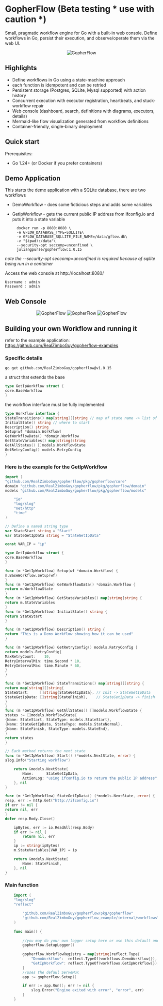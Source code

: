 # GopherFlow (Beta testing * **use with caution** *)

Small, pragmatic workflow engine for Go with a built-in web console. Define workflows in Go, persist their execution, and observe/operate them via the web UI.

<p align="center"><img src="logo_transparent.png" alt="GopherFlow" style="max-width:300px;"></p>

## Highlights

- Define workflows in Go using a state-machine approach
- each function is idempotent and can be retried
- Persistent storage (Postgres, SQLite, Mysql supported) with action history
- Concurrent execution with executor registration, heartbeats, and stuck-workflow repair
- Web console (dashboard, search, definitions with diagrams, executors, details)
- Mermaid-like flow visualization generated from workflow definitions
- Container-friendly, single-binary deployment

## Quick start

Prerequisites:
- Go 1.24+ (or Docker if you prefer containers)

## Demo Application
This starts the demo application with a SQLite database, there are two workflows

* DemoWorkflow - does some ficticious steps and adds some variables
* GetIpWorkflow - gets the current public IP address from ifconfig.io and puts it into a state variable

        docker run -p 8080:8080 \
        -e GFLOW_DATABASE_TYPE=SQLLITE\
        -e GFLOW_DATABASE_SQLLITE_FILE_NAME=/data/gflow.db\
        -v "$(pwd):/data"\
        --security-opt seccomp=unconfined \
        juliangpurse/gopherflow:1.0.15

*note the --security-opt seccomp=unconfined  is required because of sqllite being run in a container*

Access the web console at http://localhost:8080/

    Username : admin
    Password : admin

## Web Console

<p align="center">
<img src="screenshots/dashboard_view.png" alt="GopherFlow" style="max-width:300px;">
<img src="screenshots/workflow_view.png" alt="GopherFlow" style="max-width:300px;">
<img src="screenshots/definition.png" alt="GopherFlow" style="max-width:300px;">
</p>


## Building your own Workflow and running it

refer to the example application:  https://github.com/RealZimboGuy/gopherflow-examples

### Specific details

    go get github.com/RealZimboGuy/gopherflow@v1.0.15

a struct that extends the base 
```go
type GetIpWorkflow struct {
core.BaseWorkflow
}
```
the workflow interface must be fully implemented

```go
type Workflow interface {
StateTransitions() map[string][]string // map of state name -> list of next state names
InitialState() string // where to start
Description() string
Setup(wf *domain.Workflow)
GetWorkflowData() *domain.Workflow
GetStateVariables() map[string]string
GetAllStates() []models.WorkflowState 
GetRetryConfig() models.RetryConfig
}

```
### Here is the example for the GetIpWorkflow

```go
import (
"github.com/RealZimboGuy/gopherflow/pkg/gopherflow/core"
domain "github.com/RealZimboGuy/gopherflow/pkg/gopherflow/domain"
models "github.com/RealZimboGuy/gopherflow/pkg/gopherflow/models"

	"io"
	"log/slog"
	"net/http"
	"time"
)

// Define a named string type
var StateStart string = "Start"
var StateGetIpData string = "StateGetIpData"

const VAR_IP = "ip"

type GetIpWorkflow struct {
core.BaseWorkflow
}

func (m *GetIpWorkflow) Setup(wf *domain.Workflow) {
m.BaseWorkflow.Setup(wf)
}
func (m *GetIpWorkflow) GetWorkflowData() *domain.Workflow {
return m.WorkflowState
}
func (m *GetIpWorkflow) GetStateVariables() map[string]string {
return m.StateVariables
}
func (m *GetIpWorkflow) InitialState() string {
return StateStart
}

func (m *GetIpWorkflow) Description() string {
return "This is a Demo Workflow showing how it can be used"
}

func (m *GetIpWorkflow) GetRetryConfig() models.RetryConfig {
return models.RetryConfig{
MaxRetryCount:    10,
RetryIntervalMin: time.Second * 10,
RetryIntervalMax: time.Minute * 60,
}
}

func (m *GetIpWorkflow) StateTransitions() map[string][]string {
return map[string][]string{
StateStart:     []string{StateGetIpData}, // Init -> StateGetIpData
StateGetIpData: []string{StateFinish},    // StateGetIpData -> finish
}
}
func (m *GetIpWorkflow) GetAllStates() []models.WorkflowState {
states := []models.WorkflowState{
{Name: StateStart, StateType: models.StateStart},
{Name: StateGetIpData, StateType: models.StateNormal},
{Name: StateFinish, StateType: models.StateEnd},
}
return states
}

// Each method returns the next state
func (m *GetIpWorkflow) Start() (*models.NextState, error) {
slog.Info("Starting workflow")

	return &models.NextState{
		Name:      StateGetIpData,
		ActionLog: "using ifconfig.io to return the public IP address",
	}, nil
}

func (m *GetIpWorkflow) StateGetIpData() (*models.NextState, error) {
resp, err := http.Get("http://ifconfig.io")
if err != nil {
return nil, err
}
defer resp.Body.Close()

	ipBytes, err := io.ReadAll(resp.Body)
	if err != nil {
		return nil, err
	}
	ip := string(ipBytes)
	m.StateVariables[VAR_IP] = ip

	return &models.NextState{
		Name: StateFinish,
	}, nil
}
```

### Main function
```go
    import (
    "log/slog"
    "reflect"
    
        "github.com/RealZimboGuy/gopherflow/pkg/gopherflow"
        "github.com/RealZimboGuy/gopherflow_example/internal/workflows"
    )
    
    func main() {
    
        //you may do your own logger setup here or use this default one with slog
        gopherflow.SetupLogger()
    
        gopherflow.WorkflowRegistry = map[string]reflect.Type{
            "DemoWorkflow":  reflect.TypeOf(workflows.DemoWorkflow{}),
            "GetIpWorkflow": reflect.TypeOf(workflows.GetIpWorkflow{}),
        }
		//uses the defaul ServeMux
		app := gopherflow.Setup()

		if err := app.Run(); err != nil {
			slog.Error("Engine exited with error", "error", err)
		}
    }
```
